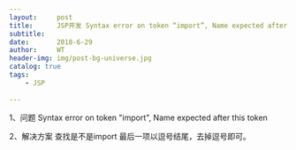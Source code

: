 ```yaml
---
layout:     post
title:      JSP开发 Syntax error on token “import”, Name expected after this token
subtitle:   
date:       2018-6-29
author:     WT
header-img: img/post-bg-universe.jpg
catalog: true
tags:
    - JSP
    
---
```




1、问题
    Syntax error on token "import", Name expected after this token
    
2、解决方案
   查找是不是import 最后一项以逗号结尾，去掉逗号即可。

